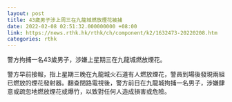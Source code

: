 ```yaml
---
layout: post
title: 43歲男子涉上周三在九龍城燃放煙花被捕
date: 2022-02-08 02:51:32.000000000 +08:00
link: https://news.rthk.hk/rthk/ch/component/k2/1632473-20220208.htm
categories: rthk
---
```


警方拘捕一名43歲男子，涉嫌上星期三在九龍城燃放煙花。

警方早前接報，指上星期三晚在九龍城火石道有人燃放煙花，警員到場後發現兩組已燃放的煙花發射器。翻查閉路電視後，警方前日在九龍城拘捕一名男子，涉嫌肆意或疏忽地燃放煙花或爆竹，以致對任何人造成損害或危險。

